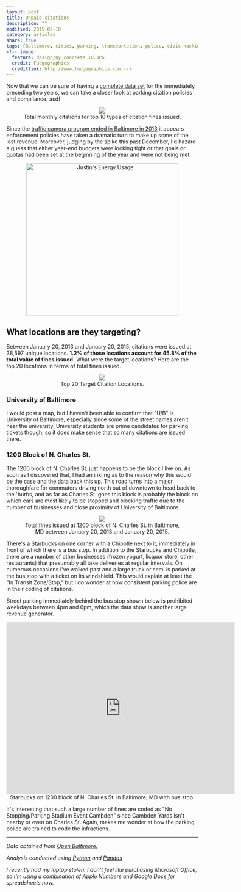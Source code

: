 ```yaml
---
layout: post
title: Unpaid citations
description: ""
modified: 2015-02-18
category: articles
share: true
tags: [Baltimore, cities, parking, transportation, police, civic-hacking]
<!-- image:
  feature: design/ny_concrete_10.JPG
  credit: Fudgegraphics
  creditlink: http://www.fudgegraphics.com -->
---
```


Now that we can be sure of having a <a href='{{ site.url }}/articles/Quick-Response-From-Baltimore-Chief-Data-Officer'>complete data set</a> for the immediately preceding two years, we can take a closer look at parking citation policies and compliance.
asdf
<center>
<figure>
  <a href='{{ site.url }}/images/2015-02/Daily_Total_Fines_Unpaid.png'><img src='{{ site.url }}/images/2015-02/Daily_Total_Fines_Unpaid.png'></a>
  <figcaption>Total monthly citations for top 10 types of citation fines issued.</figcaption>
</figure>
</center>

Since the <a href='http://www.baltimoresun.com/news/maryland/sun-investigates/bs-md-speed-camera-hearing-20141201-story.html'>traffic camera program ended in Baltimore in 2013</a> it appears enforcement policies have taken a dramatic turn to make up some of the lost revenue.  Moreover, judging by the spike this past December, I'd hazard a guess that either year-end budgets were looking tight or that goals or quotas had been set at the beginning of the year and were not being met.

<div>
    <a href="https://plot.ly/~jtelszasz/32/" target="_blank" title="Justin&#39;s Energy Usage" style="display: block; text-align: center;"><img src="https://plot.ly/~jtelszasz/32.png" alt="Justin&#39;s Energy Usage" style="max-width: 100%;width: 400px;"  width="400" onerror="this.onerror=null;this.src='https://plot.ly/404.png';" /></a>
    <script data-plotly="jtelszasz:32" src="https://plot.ly/embed.js" async></script>
</div>


## What locations are they targeting?

Between January 20, 2013 and January 20, 2015, citations were issued at 38,597 unique locations.  **1.2% of those locations account for 45.8% of the total value of fines issued.**  What were the target locations?  Here are the top 20 locations in terms of total fines issued.

<center>
<figure>
  <a href='{{ site.url }}/images/2015-02/Top20_Target_Locations.png'><img src='{{ site.url }}/images/2015-02/Top20_Target_Locations.png'></a>
  <figcaption>Top 20 Target Citation Locations.</figcaption>
</figure>
</center>

### University of Baltimore

I would post a map, but I haven't been able to confirm that "U/B" is University of Baltimore, especially since some of the street names aren't near the university.  University students are prime candidates for parking tickets though, so it does make sense that so many citations are issued there.

### 1200 Block of N. Charles St.

The 1200 block of N. Charles St. just happens to be the block I live on.  As soon as I discovered that, I had an inkling as to the reason why this would be the case and the data back this up.  This road turns into a major thoroughfare for commuters driving north out of downtown to head back to the 'burbs, and as far as Charles St. goes this block is probably the block on which cars are most likely to be stopped and blocking traffic due to the number of businesses and close proximity of University of Baltimore.

<center>
<figure>
  <a href='{{ site.url }}/images/2015-02/1200_Block_N_Charles.png'><img src='{{ site.url }}/images/2015-02/1200_Block_N_Charles.png'></a>
  <figcaption>Total fines issued at 1200 block of N. Charles St. in Baltimore, MD between January 20, 2013 and January 20, 2015.</figcaption>
</figure>
</center>

There's a Starbucks on one corner with a Chipotle next to it, immediately in front of which there is a bus stop.  In addition to the Starbucks and Chipotle, there are a number of other businesses (frozen yogurt, licquor store, other restaurants) that presumably all take deliveries at regular intervals.  On numerous occasions I've walked past and a large truck or semi is parked at the bus stop with a ticket on its windshield.  This would explain at least the "In Transit Zone/Stop," but I do wonder at how consistent parking police are in their coding of citations.

Street parking immediately behind the bus stop shown below is prohibited weekdays between 4pm and 6pm, which the data show is another large revenue generator.   

<center>
<iframe src="https://www.google.com/maps/embed?pb=!1m0!3m2!1sen!2sus!4v1423505612169!6m8!1m7!1sfA92b-gWtpBw7_rLxBABSQ!2m2!1d39.30448!2d-76.616122!3f141.43900848353474!4f-17.57579463067043!5f0.7820865974627469" width="600" height="450" frameborder="0" style="border:0"></iframe>
<figcaption>Starbucks on 1200 block of N. Charles St. in Baltimore, MD with bus stop.</figcaption>
</center>

It's interesting that such a large number of fines are coded as "No Stopping/Parking Stadium Event Cambden"  since Cambden Yards isn't nearby or even on Charles St.  Again, makes me wonder at how the parking police are trained to code the infractions.

---
*Data obtained from <a href='http://data.baltimorecity.gov/'>Open Baltimore.</a>*

*Analysis conducted using <a href='http://www.python.org'>Python</a> and <a href='http://pandas.pydata.org'>Pandas</a>*

*I recently had my laptop stolen. I don't feel like purchasing Microsoft Office, so I'm using a combination of Apple Numbers and Google Docs for spreadsheets now.*

